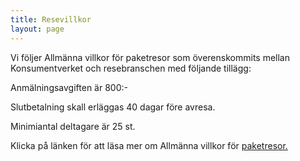 ```yaml
---
title: Resevillkor
layout: page
---
```

Vi följer Allmänna villkor för paketresor som överenskommits mellan Konsumentverket och resebranschen med följande tillägg:

Anmälningsavgiften är 800:-

Slutbetalning skall erläggas 40 dagar före avresa.

Minimiantal deltagare är 25 st.

 Klicka på länken för att läsa mer om Allmänna villkor för [paketresor.](http://www.konsumentverket.se/globalassets/publikationer/produkter-och-tjanster/resor-och-turism/bo-2014-03-allmanna-villkor-for-paketresor-konsumentverket.pdf)
